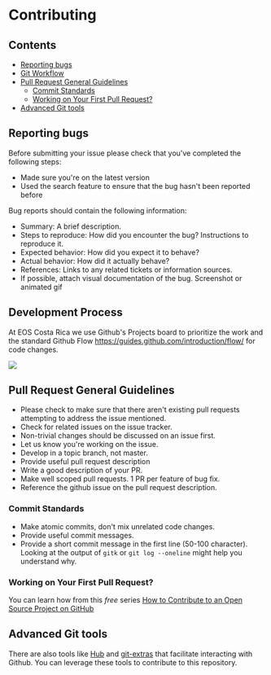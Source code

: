 # Contributing

<!-- START doctoc generated TOC please keep comment here to allow auto update -->

<!-- DON'T EDIT THIS SECTION, INSTEAD RE-RUN doctoc TO UPDATE -->

## Contents

* [Reporting bugs](#reporting-bugs)
* [Git Workflow](#git-workflow)
* [Pull Request General Guidelines](#pull-request-general-guidelines)
    * [Commit Standards](#commit-standards)
    * [Working on Your First Pull Request?](#working-on-your-first-pull-request)
* [Advanced Git tools](#advanced-git-tools)

<!-- END doctoc generated TOC please keep comment here to allow auto update -->

## Reporting bugs

Before submitting your issue please check that you've completed the following steps:

* Made sure you're on the latest version
* Used the search feature to ensure that the bug hasn't been reported before

Bug reports should contain the following information:

* Summary: A brief description.
* Steps to reproduce: How did you encounter the bug? Instructions to reproduce it.
* Expected behavior: How did you expect it to behave?
* Actual behavior: How did it actually behave?
* References: Links to any related tickets or information sources.
* If possible, attach visual documentation of the bug. Screenshot or animated gif

## Development Process

At EOS Costa Rica we use Github's Projects board to prioritize the work and the standard Github Flow https://guides.github.com/introduction/flow/ for code changes.

![](https://gaboesquivel.com/img/2018/05/github-flow.png)

## Pull Request General Guidelines

* Please check to make sure that there aren't existing pull requests attempting to address the issue mentioned.
* Check for related issues on the issue tracker.
* Non-trivial changes should be discussed on an issue first.
* Let us know you're working on the issue.
* Develop in a topic branch, not master.
* Provide useful pull request description
* Write a good description of your PR.
* Make well scoped pull requests. 1 PR per feature of bug fix.
* Reference the github issue on the pull request description.

### Commit Standards

* Make atomic commits, don't mix unrelated code changes.
* Provide useful commit messages.
* Provide a short commit message in the first line (50-100 character). Looking at the output of `gitk` or `git log --oneline` might help you understand why.

### Working on Your First Pull Request?

You can learn how from this _free_ series [How to Contribute to an Open Source Project on GitHub](https://egghead.io/series/how-to-contribute-to-an-open-source-project-on-github)

## Advanced Git tools

There are also tools like [Hub](https://hub.github.com/) and [git-extras](https://github.com/tj/git-extras) that facilitate interacting with Github.
You can leverage these tools to contribute to this repository.
